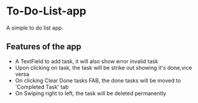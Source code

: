 # To-Do-List-app
<p>A simple to do list app.</p>
<h2>Features of the app</h2>
<ul>
<li>A TextField to add task, it will also show error invalid task</li>
<li>Upon clicking on task, the task will be strike out showing it's done,vice versa</li>
<li>On clicking Clear Done tasks FAB, the done tasks will be moved to 'Completed Task' tab</li>
<li>On Swiping right to left, the task will be deleted permanently</li>
</ul>


